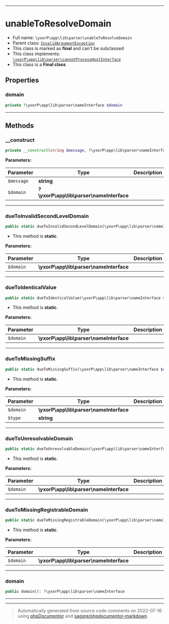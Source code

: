 ***

# unableToResolveDomain





* Full name: `\yxorP\app\lib\parser\unableToResolveDomain`
* Parent class: [`InvalidArgumentException`](../../../../InvalidArgumentException.md)
* This class is marked as **final** and can't be subclassed
* This class implements:
[`\yxorP\app\lib\parser\cannotProcessHostInterface`](./cannotProcessHostInterface.md)
* This class is a **Final class**



## Properties


### domain



```php
private ?\yxorP\app\lib\parser\nameInterface $domain
```






***

## Methods


### __construct



```php
private __construct(string $message, ?\yxorP\app\lib\parser\nameInterface $domain = null): mixed
```








**Parameters:**

| Parameter | Type | Description |
|-----------|------|-------------|
| `$message` | **string** |  |
| `$domain` | **?\yxorP\app\lib\parser\nameInterface** |  |




***

### dueToInvalidSecondLevelDomain



```php
public static dueToInvalidSecondLevelDomain(\yxorP\app\lib\parser\nameInterface $domain): self
```



* This method is **static**.




**Parameters:**

| Parameter | Type | Description |
|-----------|------|-------------|
| `$domain` | **\yxorP\app\lib\parser\nameInterface** |  |




***

### dueToIdenticalValue



```php
public static dueToIdenticalValue(\yxorP\app\lib\parser\nameInterface $domain): self
```



* This method is **static**.




**Parameters:**

| Parameter | Type | Description |
|-----------|------|-------------|
| `$domain` | **\yxorP\app\lib\parser\nameInterface** |  |




***

### dueToMissingSuffix



```php
public static dueToMissingSuffix(\yxorP\app\lib\parser\nameInterface $domain, string $type): self
```



* This method is **static**.




**Parameters:**

| Parameter | Type | Description |
|-----------|------|-------------|
| `$domain` | **\yxorP\app\lib\parser\nameInterface** |  |
| `$type` | **string** |  |




***

### dueToUnresolvableDomain



```php
public static dueToUnresolvableDomain(\yxorP\app\lib\parser\nameInterface $domain): self
```



* This method is **static**.




**Parameters:**

| Parameter | Type | Description |
|-----------|------|-------------|
| `$domain` | **\yxorP\app\lib\parser\nameInterface** |  |




***

### dueToMissingRegistrableDomain



```php
public static dueToMissingRegistrableDomain(\yxorP\app\lib\parser\nameInterface $domain): self
```



* This method is **static**.




**Parameters:**

| Parameter | Type | Description |
|-----------|------|-------------|
| `$domain` | **\yxorP\app\lib\parser\nameInterface** |  |




***

### domain



```php
public domain(): ?\yxorP\app\lib\parser\nameInterface
```











***


***
> Automatically generated from source code comments on 2022-07-16 using [phpDocumentor](http://www.phpdoc.org/) and [saggre/phpdocumentor-markdown](https://github.com/Saggre/phpDocumentor-markdown)
